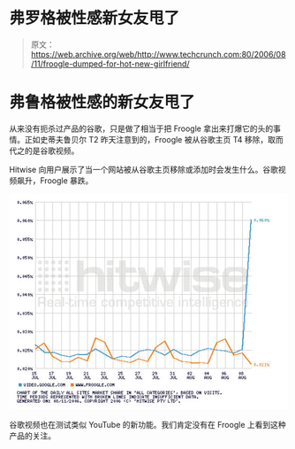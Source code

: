# 弗罗格被性感新女友甩了

> 原文：<https://web.archive.org/web/http://www.techcrunch.com:80/2006/08/11/froogle-dumped-for-hot-new-girlfriend/>

# 弗鲁格被性感的新女友甩了

从来没有扼杀过产品的谷歌，只是做了相当于把 Froogle 拿出来打爆它的头的事情。正如史蒂夫鲁贝尔 T2 昨天注意到的，Froogle 被从谷歌主页 T4 移除，取而代之的是谷歌视频。

Hitwise 向用户展示了当一个网站被从谷歌主页移除或添加时会发生什么。谷歌视频飙升，Froogle 暴跌。

![](img/90e048ac33b481e12392e909376fbcb5.png)

谷歌视频也在测试类似 YouTube 的新功能。我们肯定没有在 Froogle 上看到这种产品的关注。